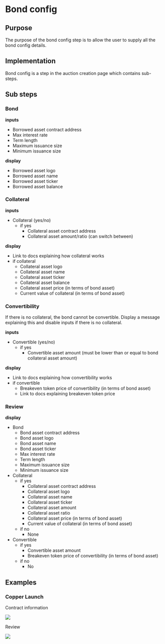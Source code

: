 # Bond config

## Purpose

The purpose of the bond config step is to allow the user to supply all the bond config details.

## Implementation

Bond config is a step in the auction creation page which contains sub-steps.

## Sub steps

### Bond

**inputs**

- Borrowed asset contract address
- Max interest rate
- Term length
- Maximum issuance size
- Minimum issuance size

**display**

- Borrowed asset logo
- Borrowed asset name
- Borrowed asset ticker
- Borrowed asset balance

### Collateral

**inputs**

- Collateral (yes/no)
  - if yes
    - Collateral asset contract address
    - Collateral asset amount/ratio (can switch between)

**display**

- Link to docs explaining how collateral works
- if collateral
  - Collateral asset logo
  - Collateral asset name
  - Collateral asset ticker
  - Collateral asset balance
  - Collateral asset price (in terms of bond asset)
  - Current value of collateral (in terms of bond asset)

### Convertibility

If there is no collateral, the bond cannot be convertible. Display a message explaining this and disable inputs if there is no collateral.

**inputs**

- Convertible (yes/no)
  - if yes
    - Convertible asset amount (must be lower than or equal to bond collateral asset amount)

**display**

- Link to docs explaining how convertibility works
- if convertible
  - Breakeven token price of convertibility (in terms of bond asset)
  - Link to docs explaining breakeven token price

### Review

**display**

- Bond
  - Bond asset contract address
  - Bond asset logo
  - Bond asset name
  - Bond asset ticker
  - Max interest rate
  - Term length
  - Maximum issuance size
  - Minimum issuance size
- Collateral
  - if yes
    - Collateral asset contract address
    - Collateral asset logo
    - Collateral asset name
    - Collateral asset ticker
    - Collateral asset amount
    - Collateral asset ratio
    - Collateral asset price (in terms of bond asset)
    - Current value of collateral (in terms of bond asset)
  - if no
    - None
- Convertible
  - if yes
    - Convertible asset amount
    - Breakeven token price of convertibility (in terms of bond asset)
  - if no
    - No

## Examples

### Copper Launch

Contract information

![](../../../assets/copper/token_information.png)

Review

![](../../../assets/copper/auction_summary.png)
